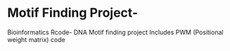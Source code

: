 # Motif Finding Project-

 Bioinformatics Rcode- DNA Motif finding project
 Includes PWM (Positional weight matrix) code
